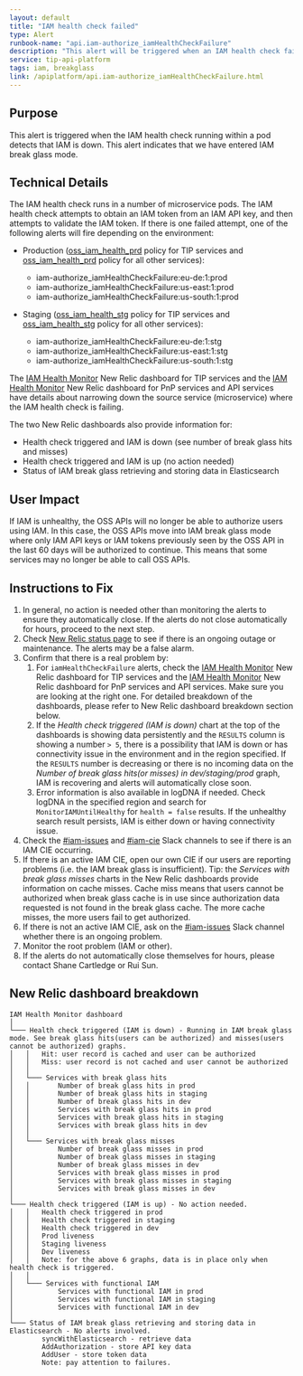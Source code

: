 ```yaml
---
layout: default
title: "IAM health check failed"
type: Alert
runbook-name: "api.iam-authorize_iamHealthCheckFailure"
description: "This alert will be triggered when an IAM health check fails"
service: tip-api-platform
tags: iam, breakglass
link: /apiplatform/api.iam-authorize_iamHealthCheckFailure.html
---
```


## Purpose
This alert is triggered when the IAM health check running within a pod detects that IAM is down. This alert indicates that we have entered IAM break glass mode.

## Technical Details
The IAM health check runs in a number of microservice pods. The IAM health check attempts to obtain an IAM token from an IAM API key, and then attempts to validate the IAM token. If there is one failed attempt, one of the following alerts will fire depending on the environment:

- Production ([oss_iam_health_prd](https://one.newrelic.com/launcher/nrai.launcher?pane=eyJuZXJkbGV0SWQiOiJhbGVydGluZy11aS1jbGFzc2ljLnBvbGljaWVzIiwibmF2IjoiUG9saWNpZXMiLCJwb2xpY3lJZCI6IjExMDc4NTUifQ&sidebars[0]=eyJuZXJkbGV0SWQiOiJucmFpLm5hdmlnYXRpb24tYmFyIiwibmF2IjoiUG9saWNpZXMifQ&platform[accountId]=1387904) policy for TIP services and [oss_iam_health_prd](https://one.newrelic.com/launcher/nrai.launcher?pane=eyJuZXJkbGV0SWQiOiJhbGVydGluZy11aS1jbGFzc2ljLnBvbGljaWVzIiwibmF2IjoiUG9saWNpZXMiLCJwb2xpY3lJZCI6IjEwMDU4NTUifQ&sidebars[0]=eyJuZXJkbGV0SWQiOiJucmFpLm5hdmlnYXRpb24tYmFyIiwibmF2IjoiUG9saWNpZXMifQ&platform[accountId]=1926897) policy for all other services):

  - iam-authorize_iamHealthCheckFailure:eu-de:1:prod
  - iam-authorize_iamHealthCheckFailure:us-east:1:prod
  - iam-authorize_iamHealthCheckFailure:us-south:1:prod

- Staging ([oss_iam_health_stg](https://one.newrelic.com/launcher/nrai.launcher?pane=eyJuZXJkbGV0SWQiOiJhbGVydGluZy11aS1jbGFzc2ljLnBvbGljaWVzIiwibmF2IjoiUG9saWNpZXMiLCJwb2xpY3lJZCI6IjExMDc4MDkifQ&sidebars[0]=eyJuZXJkbGV0SWQiOiJucmFpLm5hdmlnYXRpb24tYmFyIiwibmF2IjoiUG9saWNpZXMifQ&platform[accountId]=1387904) policy for TIP services and [oss_iam_health_stg](https://one.newrelic.com/launcher/nrai.launcher?pane=eyJuZXJkbGV0SWQiOiJhbGVydGluZy11aS1jbGFzc2ljLnBvbGljaWVzIiwibmF2IjoiUG9saWNpZXMiLCJwb2xpY3lJZCI6IjEwMDYxNjcifQ&sidebars[0]=eyJuZXJkbGV0SWQiOiJucmFpLm5hdmlnYXRpb24tYmFyIiwibmF2IjoiUG9saWNpZXMifQ&platform[accountId]=1926897) policy for all other services):

   - iam-authorize_iamHealthCheckFailure:eu-de:1:stg
   - iam-authorize_iamHealthCheckFailure:us-east:1:stg
   - iam-authorize_iamHealthCheckFailure:us-south:1:stg

The [IAM Health Monitor](https://insights.newrelic.com/accounts/1387904/dashboards/1459667) New Relic dashboard for TIP services and the [IAM Health Monitor](https://insights.newrelic.com/accounts/1926897/dashboards/1452859) New Relic dashboard for PnP services and API services have details about narrowing down the source service (microservice) where the IAM health check is failing.

The two New Relic dashboards also provide information for:
- Health check triggered and IAM is down (see number of break glass hits and misses)
- Health check triggered and IAM is up (no action needed)
- Status of IAM break glass retrieving and storing data in Elasticsearch

## User Impact
If IAM is unhealthy, the OSS APIs will no longer be able to authorize users using IAM. In this case, the OSS APIs move into IAM break glass mode where only IAM API keys or IAM tokens previously seen by the OSS API in the last 60 days will be authorized to continue. This means that some services may no longer be able to call OSS APIs.

## Instructions to Fix
1. In general, no action is needed other than monitoring the alerts to ensure they automatically close. If the alerts do not close automatically for hours, proceed to the next step.
2. Check [New Relic status page](https://status.newrelic.com/) to see if there is an ongoing outage or maintenance. The alerts may be a false alarm.
3. Confirm that there is a real problem by:
   1. For `iamHealthCheckFailure` alerts, check the [IAM Health Monitor](https://insights.newrelic.com/accounts/1387904/dashboards/1459667) New Relic dashboard for TIP services and the [IAM Health Monitor](https://insights.newrelic.com/accounts/1926897/dashboards/1452859) New Relic dashboard for PnP services and API services. Make sure you are looking at the right one. For detailed breakdown of the dashboards, please refer to New Relic dashboard breakdown section below.
   2. If the *Health check triggered (IAM is down)* chart at the top of the dashboards is showing data persistently and the `RESULTS` column is showing a number `> 5`, there is a possibility that IAM is down or has connectivity issue in the environment and in the region specified. If the `RESULTS` number is decreasing or there is no incoming data on the *Number of break glass hits(or misses) in dev/staging/prod* graph, IAM is recovering and alerts will automatically close soon.
   3. Error information is also available in logDNA if needed. Check logDNA in the specified region and search for `MonitorIAMUntilHealthy` for `health = false` results. If the unhealthy search result persists, IAM is either down or having connectivity issue.
4. Check the [#iam-issues](https://ibm-cloudplatform.slack.com/archives/C3C46LY7N) and [#iam-cie](https://ibm-cloudplatform.slack.com/archives/C5T7AUCKD) Slack channels to see if there is an IAM CIE occurring.
5. If there is an active IAM CIE, open our own CIE if our users are reporting problems (i.e. the IAM break glass is insufficient). Tip: the *Services with break glass misses* charts in the New Relic dashboards provide information on cache misses. Cache miss means that users cannot be authorized when break glass cache is in use since authorization data requested is not found in the break glass cache. The more cache misses, the more users fail to get authorized.
6. If there is not an active IAM CIE, ask on the [#iam-issues](https://ibm-cloudplatform.slack.com/archives/C3C46LY7N) Slack channel whether there is an ongoing problem.
7. Monitor the root problem (IAM or other).
8. If the alerts do not automatically close themselves for hours, please contact Shane Cartledge or Rui Sun.

## New Relic dashboard breakdown
```
IAM Health Monitor dashboard
│
└─── Health check triggered (IAM is down) - Running in IAM break glass mode. See break glass hits(users can be authorized) and misses(users cannot be authorized) graphs. 
│   │   Hit: user record is cached and user can be authorized
│   │   Miss: user record is not cached and user cannot be authorized
│   │
│   └─── Services with break glass hits
│   │       Number of break glass hits in prod 
│   │       Number of break glass hits in staging
│   │       Number of break glass hits in dev
│   │       Services with break glass hits in prod 
│   │       Services with break glass hits in staging
│   │       Services with break glass hits in dev
│   │
│   └─── Services with break glass misses 
│           Number of break glass misses in prod 
│           Number of break glass misses in staging
│           Number of break glass misses in dev
│           Services with break glass misses in prod
│           Services with break glass misses in staging
│           Services with break glass misses in dev
│   
└─── Health check triggered (IAM is up) - No action needed.
│   │   Health check triggered in prod
│   │   Health check triggered in staging
│   │   Health check triggered in dev
│   │   Prod liveness
│   │   Staging liveness
│   │   Dev liveness
│   │   Note: for the above 6 graphs, data is in place only when health check is triggered.
│   │   
│   └─── Services with functional IAM
│           Services with functional IAM in prod
│           Services with functional IAM in staging
│           Services with functional IAM in dev
│
└─── Status of IAM break glass retrieving and storing data in Elasticsearch - No alerts involved.
        syncWithElasticsearch - retrieve data
        AddAuthorization - store API key data
        AddUser - store token data
        Note: pay attention to failures.
```
